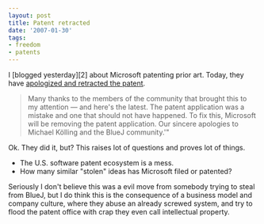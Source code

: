 ```yaml
---
layout: post
title: Patent retracted
date: '2007-01-30'
tags:
- freedom
- patents
---
```


I [blogged yesterday][2] about Microsoft patenting prior art. Today, they have [apologized and retracted the patent][1].

> Many thanks to the members of the community that brought this to my attention — and here's the latest. The patent application was a mistake and one that should not have happened. To fix this, Microsoft will be removing the patent application. Our sincere apologies to Michael Kölling and the BlueJ community.'"

Ok. They did it, but? This raises lot of questions and proves lot of things.

* The U.S. software patent ecosystem is a mess.  
* How many similar "stolen" ideas has Microsoft filed or patented?

Seriously I don't believe this was a evil move from somebody trying to steal from BlueJ, but I do think this is the consequence of a business model and company culture, where they abuse an already screwed system, and try to flood the patent office with crap they even call intellectual property.

[1]: http://listserv.acm.org/scripts/wa.exe?A2=ind0701d&L=sigcse-members&F=&S=&P=2285

